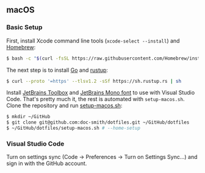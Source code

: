 ## macOS

### Basic Setup

First, install Xcode command line tools (`xcode-select --install`) and  [Homebrew](https://docs.brew.sh/Installation):

``` bash
$ bash -c "$(curl -fsSL https://raw.githubusercontent.com/Homebrew/install/master/install.sh)"
```

The next step is to install [Go](https://go.dev/dl/) and [rustup](https://rustup.rs):

``` bash
$ curl --proto '=https' --tlsv1.2 -sSf https://sh.rustup.rs | sh
```

Install [JetBrains Toolbox](https://www.jetbrains.com/toolbox-app/) and [JetBrains Mono font](https://www.jetbrains.com/lp/mono/) to use with Visual Studio Code. That's pretty much it, the rest is automated with `setup-macos.sh`. Clone the repository and run [setup-macos.sh](setup-macos.sh):

``` bash
$ mkdir ~/GitHub
$ git clone git@github.com:doc-smith/dotfiles.git ~/GitHub/dotfiles
$ ~/GitHub/dotfiles/setup-macos.sh # --home-setup
```

### Visual Studio Code

Turn on settings sync (Code -> Preferences -> Turn on Settings Sync...) and sign in with the GitHub account.
